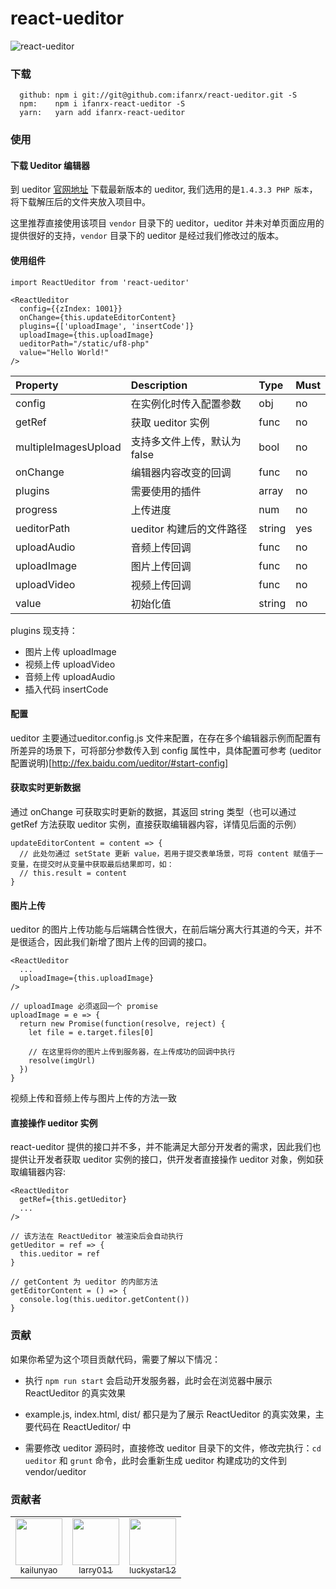 # react-ueditor
![react-ueditor](https://cloud-minapp-1131.cloud.ifanrusercontent.com/1eGmM9tnLMPCRifj.png)

### 下载
```
  github: npm i git://git@github.com:ifanrx/react-ueditor.git -S
  npm:    npm i ifanrx-react-ueditor -S
  yarn:   yarn add ifanrx-react-ueditor
```

### 使用
#### 下载 Ueditor 编辑器
到 ueditor [官网地址](http://ueditor.baidu.com/website/download.html) 下载最新版本的 ueditor, 我们选用的是`1.4.3.3 PHP 版本`，将下载解压后的文件夹放入项目中。

这里推荐直接使用该项目 `vendor` 目录下的 ueditor，ueditor 并未对单页面应用的提供很好的支持，`vendor` 目录下的 ueditor 是经过我们修改过的版本。

#### 使用组件
```
import ReactUeditor from 'react-ueditor'

<ReactUeditor
  config={{zIndex: 1001}}
  onChange={this.updateEditorContent}
  plugins={['uploadImage', 'insertCode']}
  uploadImage={this.uploadImage}
  ueditorPath="/static/uf8-php"
  value="Hello World!"
/>
```

Property             | Description              | Type   | Must
:------------------- | :----------------------- | :----- | :------
config               | 在实例化时传入配置参数       | obj   | no
getRef               | 获取 ueditor 实例         | func  | no
multipleImagesUpload | 支持多文件上传，默认为 false | bool  | no
onChange             | 编辑器内容改变的回调        | func  | no
plugins              | 需要使用的插件              | array | no
progress             | 上传进度                   | num   | no
ueditorPath          | ueditor 构建后的文件路径    | string | yes
uploadAudio          | 音频上传回调                | func  | no
uploadImage          | 图片上传回调                | func  | no
uploadVideo          | 视频上传回调                | func  | no
value                | 初始化值                   | string | no

plugins 现支持：
- 图片上传 uploadImage
- 视频上传 uploadVideo
- 音频上传 uploadAudio
- 插入代码 insertCode

#### 配置
ueditor 主要通过ueditor.config.js 文件来配置，在存在多个编辑器示例而配置有所差异的场景下，可将部分参数传入到 config 属性中，具体配置可参考 (ueditor 配置说明)[http://fex.baidu.com/ueditor/#start-config]


#### 获取实时更新数据
通过 onChange 可获取实时更新的数据，其返回 string 类型（也可以通过 getRef 方法获取 ueditor 实例，直接获取编辑器内容，详情见后面的示例）

```
updateEditorContent = content => {
  // 此处勿通过 setState 更新 value，若用于提交表单场景，可将 content 赋值于一变量，在提交时从变量中获取最后结果即可，如：
  // this.result = content
}
```

#### 图片上传
ueditor 的图片上传功能与后端耦合性很大，在前后端分离大行其道的今天，并不是很适合，因此我们新增了图片上传的回调的接口。

```
<ReactUeditor
  ...
  uploadImage={this.uploadImage}
/>

// uploadImage 必须返回一个 promise
uploadImage = e => {
  return new Promise(function(resolve, reject) {
    let file = e.target.files[0]

    // 在这里将你的图片上传到服务器，在上传成功的回调中执行
    resolve(imgUrl)
  })
}
```
视频上传和音频上传与图片上传的方法一致

#### 直接操作 ueditor 实例
react-ueditor 提供的接口并不多，并不能满足大部分开发者的需求，因此我们也提供让开发者获取 ueditor 实例的接口，供开发者直接操作 ueditor 对象，例如获取编辑器内容:

```
<ReactUeditor
  getRef={this.getUeditor}
  ...
/>

// 该方法在 ReactUeditor 被渲染后会自动执行
getUeditor = ref => {
  this.ueditor = ref
}

// getContent 为 ueditor 的内部方法
getEditorContent = () => {
  console.log(this.ueditor.getContent())
}
```

### 贡献
如果你希望为这个项目贡献代码，需要了解以下情况：

- 执行 `npm run start` 会启动开发服务器，此时会在浏览器中展示 ReactUeditor 的真实效果

- example.js, index.html, dist/ 都只是为了展示 ReactUeditor 的真实效果，主要代码在 ReactUeditor/ 中

- 需要修改 ueditor 源码时，直接修改 ueditor 目录下的文件，修改完执行：`cd ueditor` 和 `grunt` 命令，此时会重新生成 ueditor 构建成功的文件到 vendor/ueditor


### 贡献者

<table>
  <tbody>
    <tr>
      <td align="center" valign="top" >
        <a href="https://github.com/yaokailun">
          <img src="https://avatars2.githubusercontent.com/u/11460856" width="75px" height="75px"><br/>
          <sub>kailunyao</sub>
        </a>
      </td>
      <td align="center" valign="top" >
        <a href="https://github.com/larry011">
          <img src="https://avatars1.githubusercontent.com/u/10259971" width="75px" height="75px"><br/>
          <sub>larry011</sub>
        </a>
      </td>
      <td align="center" valign="top">
        <a href="https://github.com/luckystar12">
          <img src="https://avatars2.githubusercontent.com/u/16440931" width="75px" height="75px"><br/>
          <sub>luckystar12</sub>
        </a>
      </td>
    </tr>
  </tbody>
</table>